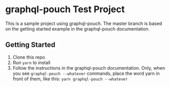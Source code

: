 # graphql-pouch Test Project

This is a sample project using graphql-pouch. The master branch is based on the getting started example in the graphql-pouch documentation.

## Getting Started

1. Clone this repo
2. Run `yarn` to install
3. Follow the instructions in the graphql-pouch documentation. Only, when you see `graphql-pouch --whatever` commands, place the word yarn in front of them, like this: `yarn graphql-pouch --whatever`